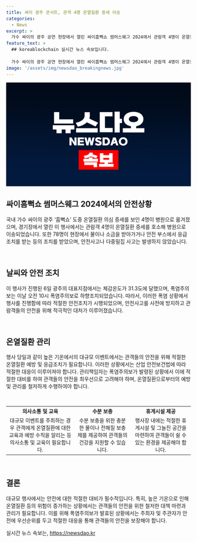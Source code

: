 ```yaml
---
title: 싸이 광주 콘서트, 관객 4명 온열질환 증세 이송
categories:
  - News
excerpt: >
  가수 싸이의 광주 공연 현장에서 열린 싸이흠뻑쇼 썸머스웨그 2024에서 관람객 4명이 온열질환 증세로 병원으로 이송됐고, 78명은 응급조치를 받았다. 폭염으로 6일 광주는 체감온도 31.3도를 기록했으며, 폭염주의보가 하향조정됐다. 이에도 안전사고는 발생하지 않았다. (150자)
feature_text: >
  ## koreablockchain 실시간 뉴스 속보입니다.

  가수 싸이의 광주 공연 현장에서 열린 싸이흠뻑쇼 썸머스웨그 2024에서 관람객 4명이 온열질환 증세로 병원으로 이송됐고, 78명은 응급조치를 받았다. 폭염으로 6일 광주는 체감온도 31.3도를 기록했으며, 폭염주의보가 하향조정됐다. 이에도 안전사고는 발생하지 않았다. (150자)
image: '/assets/img/newsdao_breakingnews.jpg'
---
```


<p><img src="/assets/img/newsdao_breakingnews.jpg" alt="koreablockchain 속보" /></p>

<h2 data-ke-size="size26">싸이흠뻑쇼 썸머스웨그 2024에서의 안전상황</h2>

<p>국내 가수 싸이의 광주 ‘흠뻑쇼’ 도중 온열질환 의심 증세를 보인 4명이 병원으로 옮겨졌으며, 경기장에서 열린 이 행사에서는 관람객 4명이 온열질환 증세를 호소해 병원으로 이송되었습니다. 또한 78명이 현장에서 물이나 소금을 받아가거나 안전 부스에서 응급조치를 받는 등의 조치를 받았으며, 안전사고나 다중밀집 사고는 발생하지 않았습니다.</p>

<p data-ke-size="size16">&nbsp;</p>

<h2 data-ke-size="size26">날씨와 안전 조치</h2>

<p>이 행사가 진행된 6일 광주의 대표지점에서는 체감온도가 31.3도에 달했으며, 폭염주의보는 이날 오전 10시 폭염주의보로 하향조치되었습니다. 따라서, 이러한 폭염 상황에서 행사를 진행함에 따라 적절한 안전조치가 시행되었으며, 안전사고를 사전에 방지하고 관람객들의 안전을 위해 적극적인 대처가 이루어졌습니다. </p>

<p data-ke-size="size16">&nbsp;</p>

<h2 data-ke-size="size26">온열질환 관리</h2>

<p>행사 당일과 같이 높은 기온에서의 대규모 이벤트에서는 관객들의 안전을 위해 적절한 온열질환 예방 및 응급조치가 필요합니다. 이러한 상황에서는 산업 안전보건법에 따라 적절한 대응이 이루어져야 합니다. 관리책임자는 폭염주의보가 발령된 상황에서 이에 적절한 대비를 하여 관객들의 안전을 최우선으로 고려해야 하며, 온열질환으로부터의 예방 및 관리를 철저하게 수행하여야 합니다.</p>

<p data-ke-size="size16">&nbsp;</p>

<table>
  <tbody>
    <tr>
      <td style="text-align: center; height: 17px;"><b>의사소통 및 교육</b></td>
      <td style="text-align: center; height: 17px;"><b>수분 보충</b></td>
      <td style="text-align: center; height: 17px;"><b>휴게시설 제공</b></td>
    </tr>
    <tr>
      <td style="text-align: center; height: 17px;">대규모 이벤트를 주최하는 경우 관객에게 온열질환에 대한 교육과 예방 수칙을 알리는 등 의사소통 및 교육이 필요합니다.</td>
      <td style="text-align: center; height: 17px;">수분 보충을 위한 충분한 물이나 전해질 보충제를 제공하여 관객들의 건강을 지원할 수 있습니다.</td>
      <td style="text-align: center; height: 17px;">행사장 내에는 적절한 휴게시설 및 그늘진 공간을 마련하여 관객들이 쉴 수 있는 환경을 제공해야 합니다.</td>
    </tr>
  </tbody>
</table>

<p data-ke-size="size16">&nbsp;</p>

<h2 data-ke-size="size26">결론</h2>

<p>대규모 행사에서는 안전에 대한 적절한 대비가 필수적입니다. 특히, 높은 기온으로 인해 온열질환 등의 위험이 증가하는 상황에서는 관객들의 안전을 위한 철저한 대책 마련과 관리가 필요합니다. 이를 위해 폭염주의보가 발효된 상황에서는 주최자 및 주관자가 안전에 우선순위를 두고 적절한 대응을 통해 관객들의 안전을 보장해야 합니다.</p>
실시간 뉴스 속보는, <a href="https://newsdao.kr" rel="dofollow">https://newsdao.kr</a>


